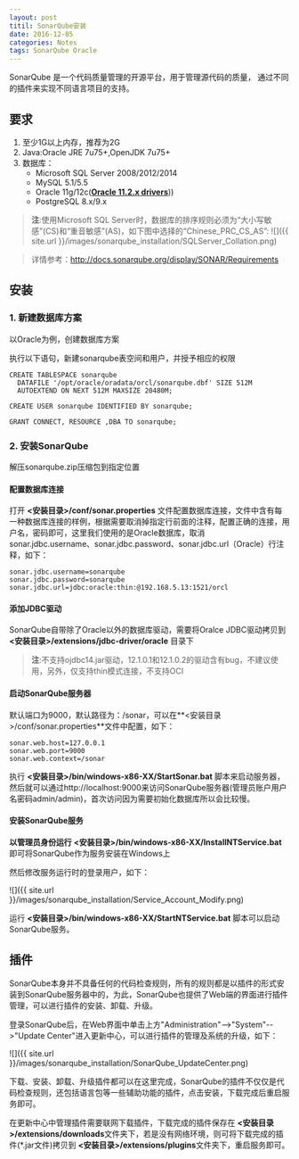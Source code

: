 ```yaml
---
layout: post
titil: SonarQube安装
date: 2016-12-05
categories: Notes
tags: SonarQube Oracle
---
```


SonarQube 是一个代码质量管理的开源平台，用于管理源代码的质量，
通过不同的插件来实现不同语言项目的支持。

## 要求

1. 至少1G以上内存，推荐为2G
2. Java:Oracle JRE 7u75+,OpenJDK 7u75+
3. 数据库：
    - Microsoft SQL Server 2008/2012/2014
    - MySQL 5.1/5.5
    - Oracle 11g/12c(**[Oracle 11.2.x drivers](http://www.oracle.com/technetwork/database/enterprise-edition/jdbc-112010-090769.html)**))
    - PostgreSQL 8.x/9.x

> **注**:使用Microsoft SQL Server时，数据库的排序规则必须为“大小写敏感”(CS)和“重音敏感”(AS)，如下图中选择的“Chinese_PRC_CS_AS”:
> ![]({{ site.url }}/images/sonarqube_installation/SQLServer_Collation.png)

> 详情参考：http://docs.sonarqube.org/display/SONAR/Requirements

## 安装

### 1. 新建数据库方案
以Oracle为例，创建数据库方案

执行以下语句，新建sonarqube表空间和用户，并授予相应的权限

```
CREATE TABLESPACE sonarqube
  DATAFILE '/opt/oracle/oradata/orcl/sonarqube.dbf' SIZE 512M
  AUTOEXTEND ON NEXT 512M MAXSIZE 20480M;

CREATE USER sonarqube IDENTIFIED BY sonarqube;

GRANT CONNECT, RESOURCE ,DBA TO sonarqube;
```

### 2. 安装SonarQube

解压sonarqube.zip压缩包到指定位置

#### 配置数据库连接

打开 **<安装目录>/conf/sonar.properties** 文件配置数据库连接，文件中含有每一种数据库连接的样例，根据需要取消掉指定行前面的注释，配置正确的连接，用户名，密码即可，这里我们使用的是Oracle数据库，取消sonar.jdbc.username、sonar.jdbc.password、sonar.jdbc.url（Oracle）行注释，如下：

```
sonar.jdbc.username=sonarqube
sonar.jdbc.password=sonarqube
sonar.jdbc.url=jdbc:oracle:thin:@192.168.5.13:1521/orcl
```

#### 添加JDBC驱动

SonarQube自带除了Oracle以外的数据库驱动，需要将Oralce JDBC驱动拷贝到 **<安装目录>/extensions/jdbc-driver/oracle** 目录下

> **注**:不支持ojdbc14.jar驱动，12.1.0.1和12.1.0.2的驱动含有bug，不建议使用，另外，仅支持thin模式连接，不支持OCI

#### 启动SonarQube服务器
默认端口为9000，默认路径为：/sonar，可以在**<安装目录>/conf/sonar.properties**文件中配置，如下：

```
sonar.web.host=127.0.0.1
sonar.web.port=9000
sonar.web.context=/sonar
```

执行 **<安装目录>/bin/windows-x86-XX/StartSonar.bat** 脚本来启动服务器，然后就可以通过http://localhost:9000来访问SonarQube服务器(管理员账户用户名密码admin/admin)，首次访问因为需要初始化数据库所以会比较慢。

#### 安装SonarQube服务
**以管理员身份运行** **<安装目录>/bin/windows-x86-XX/InstallNTService.bat** 即可将SonarQube作为服务安装在Windows上

然后修改服务运行时的登录用户，如下：

![]({{ site.url }}/images/sonarqube_installation/Service_Account_Modify.png)

运行 **<安装目录>/bin/windows-x86-XX/StartNTService.bat** 脚本可以启动SonarQube服务。

## 插件

SonarQube本身并不具备任何的代码检查规则，所有的规则都是以插件的形式安装到SonarQube服务器中的，为此，SonarQube也提供了Web端的界面进行插件管理，可以进行插件的安装、卸载、升级。

登录SonarQube后，在Web界面中单击上方"Administration"-->"System"-->"Update Center"进入更新中心，可以进行插件的管理及系统的升级，如下：

![]({{ site.url }}/images/sonarqube_installation/SonarQube_UpdateCenter.png)

下载、安装、卸载、升级插件都可以在这里完成，SonarQube的插件不仅仅是代码检查规则，还包括语言包等一些辅助功能的插件，点击安装，下载完成后重启服务即可。

在更新中心中管理插件需要联网下载插件，下载完成的插件保存在 **<安装目录>/extensions/downloads**文件夹下，若是没有网络环境，则可将下载完成的插件(*.jar文件)拷贝到  **<安装目录>/extensions/plugins**文件夹下，重启服务即可。
